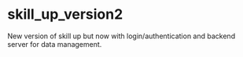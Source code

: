 # skill_up_version2

New version of skill up but now with login/authentication and backend server for data management.
